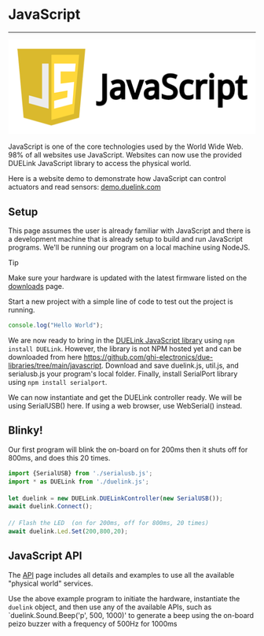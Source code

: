 # JavaScript

---

![JavaSript](../images/javascript.png)

JavaScript is one of the core technologies used by the World Wide Web. 98% of all websites use JavaScript. Websites can now use the provided DUELink JavaScript library to access the physical world.

Here is a website demo to demonstrate how JavaScript can control actuators and read sensors: [demo.duelink.com](https://demo.duelink.com/)

## Setup
This page assumes the user is already familiar with JavaScript and there is a development machine that is already setup to build and run JavaScript programs. We'll be running our program on a local machine using NodeJS.

> [!TIP]
> Make sure your hardware is updated with the latest firmware listed on the [downloads](../downloads.md) page.

Start a new project with a simple line of code to test out the project is running.

```js
console.log("Hello World");
```

We are now ready to bring in the [DUELink JavaScript library](https://github.com/ghi-electronics/due-libraries) using `npm install DUELink`. However, the library is not NPM hosted yet and can be downloaded from here https://github.com/ghi-electronics/due-libraries/tree/main/javascript. Download and save duelink.js, util.js, and serialusb.js your program's local folder. Finally, install SerialPort library using `npm install serialport`.

We can now instantiate and get the DUELink controller ready. We will be using SerialUSB() here. If using a web browser, use WebSerial() instead.


## Blinky!

Our first program will blink the on-board on for 200ms then it shuts off for 800ms, and does this 20 times.

```js
import {SerialUSB} from './serialusb.js';
import * as DUELink from './duelink.js';

let duelink = new DUELink.DUELinkController(new SerialUSB());
await duelink.Connect();

// Flash the LED  (on for 200ms, off for 800ms, 20 times)
await duelink.Led.Set(200,800,20);
```

## JavaScript API

The [API](../api/intro.md) page includes all details and examples to use all the available "physical world" services.

Use the above example program to initiate the hardware, instantiate the `duelink` object, and then use any of the available APIs, such as `duelink.Sound.Beep('p', 500, 1000)' to generate a beep using the on-board peizo buzzer with a frequency of 500Hz for 1000ms